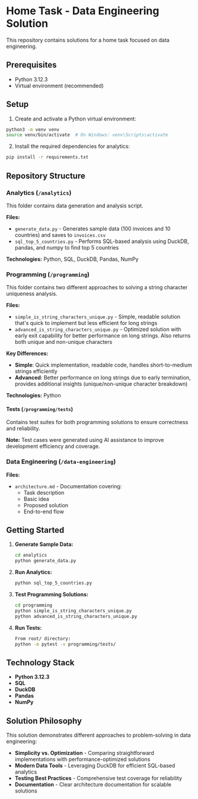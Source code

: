 # Home Task - Data Engineering Solution

This repository contains solutions for a home task focused on data engineering.

## Prerequisites

- Python 3.12.3
- Virtual environment (recommended)

## Setup

1. Create and activate a Python virtual environment:

```bash
python3 -m venv venv
source venv/bin/activate  # On Windows: venv\Scripts\activate
```

2. Install the required dependencies for analytics:

```bash
pip install -r requirements.txt
```

## Repository Structure

### Analytics (`/analytics`)

This folder contains data generation and analysis script.

**Files:**

- `generate_data.py` - Generates sample data (100 invoices and 10 countries) and saves to `invoices.csv`
- `sql_top_5_countries.py` - Performs SQL-based analysis using DuckDB, pandas, and numpy to find top 5 countries

**Technologies:** Python, SQL, DuckDB, Pandas, NumPy

### Programming (`/programming`)

This folder contains two different approaches to solving a string character uniqueness analysis.

**Files:**

- `simple_is_string_characters_unique.py` - Simple, readable solution that's quick to implement but less efficient for long strings
- `advanced_is_string_characters_unique.py` - Optimized solution with early exit capability for better performance on long strings. Also returns both unique and non-unique characters

**Key Differences:**

- **Simple**: Quick implementation, readable code, handles short-to-medium strings efficiently
- **Advanced**: Better performance on long strings due to early termination, provides additional insights (unique/non-unique character breakdown)

**Technologies:** Python

#### Tests (`/programming/tests`)

Contains test suites for both programming solutions to ensure correctness and reliability.

**Note:** Test cases were generated using AI assistance to improve development efficiency and coverage.

### Data Engineering (`/data-engineering`)

**Files:**

- `architecture.md` - Documentation covering:
  - Task description
  - Basic idea
  - Proposed solution
  - End-to-end flow

## Getting Started

1. **Generate Sample Data:**

   ```bash
   cd analytics
   python generate_data.py
   ```

2. **Run Analytics:**

   ```bash
   python sql_top_5_countries.py
   ```

3. **Test Programming Solutions:**

   ```bash
   cd programming
   python simple_is_string_characters_unique.py
   python advanced_is_string_characters_unique.py
   ```

4. **Run Tests:**
   ```bash
   From root/ directory:
   python -m pytest -v programming/tests/
   ```

## Technology Stack

- **Python 3.12.3**
- **SQL**
- **DuckDB**
- **Pandas**
- **NumPy**

## Solution Philosophy

This solution demonstrates different approaches to problem-solving in data engineering:

- **Simplicity vs. Optimization** - Comparing straightforward implementations with performance-optimized solutions
- **Modern Data Tools** - Leveraging DuckDB for efficient SQL-based analytics
- **Testing Best Practices** - Comprehensive test coverage for reliability
- **Documentation** - Clear architecture documentation for scalable solutions
